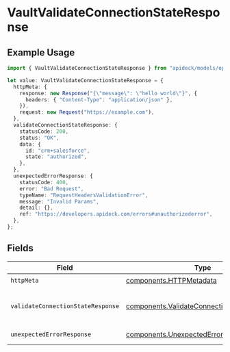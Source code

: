 # VaultValidateConnectionStateResponse

## Example Usage

```typescript
import { VaultValidateConnectionStateResponse } from "apideck/models/operations";

let value: VaultValidateConnectionStateResponse = {
  httpMeta: {
    response: new Response("{\"message\": \"hello world\"}", {
      headers: { "Content-Type": "application/json" },
    }),
    request: new Request("https://example.com"),
  },
  validateConnectionStateResponse: {
    statusCode: 200,
    status: "OK",
    data: {
      id: "crm+salesforce",
      state: "authorized",
    },
  },
  unexpectedErrorResponse: {
    statusCode: 400,
    error: "Bad Request",
    typeName: "RequestHeadersValidationError",
    message: "Invalid Params",
    detail: {},
    ref: "https://developers.apideck.com/errors#unauthorizederror",
  },
};
```

## Fields

| Field                                                                                                    | Type                                                                                                     | Required                                                                                                 | Description                                                                                              |
| -------------------------------------------------------------------------------------------------------- | -------------------------------------------------------------------------------------------------------- | -------------------------------------------------------------------------------------------------------- | -------------------------------------------------------------------------------------------------------- |
| `httpMeta`                                                                                               | [components.HTTPMetadata](../../models/components/httpmetadata.md)                                       | :heavy_check_mark:                                                                                       | N/A                                                                                                      |
| `validateConnectionStateResponse`                                                                        | [components.ValidateConnectionStateResponse](../../models/components/validateconnectionstateresponse.md) | :heavy_minus_sign:                                                                                       | Connection access token refreshed                                                                        |
| `unexpectedErrorResponse`                                                                                | [components.UnexpectedErrorResponse](../../models/components/unexpectederrorresponse.md)                 | :heavy_minus_sign:                                                                                       | Unexpected error                                                                                         |